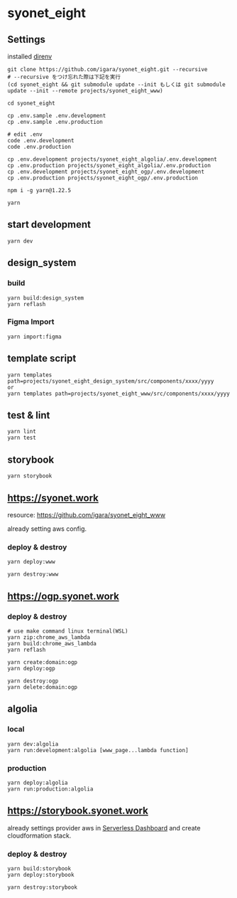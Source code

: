 # syonet_eight

## Settings

installed [direnv](https://github.com/direnv/direnv)

```
git clone https://github.com/igara/syonet_eight.git --recursive
# --recursive をつけ忘れた際は下記を実行
(cd syonet_eight && git submodule update --init もしくは git submodule update --init --remote projects/syonet_eight_www)

cd syonet_eight

cp .env.sample .env.development
cp .env.sample .env.production

# edit .env
code .env.development
code .env.production

cp .env.development projects/syonet_eight_algolia/.env.development
cp .env.production projects/syonet_eight_algolia/.env.production
cp .env.development projects/syonet_eight_ogp/.env.development
cp .env.production projects/syonet_eight_ogp/.env.production

npm i -g yarn@1.22.5

yarn
```

## start development

```
yarn dev
```

## design_system

### build

```
yarn build:design_system
yarn reflash
```

### Figma Import

```
yarn import:figma
```

## template script

```
yarn templates path=projects/syonet_eight_design_system/src/components/xxxx/yyyy
or
yarn templates path=projects/syonet_eight_www/src/components/xxxx/yyyy
```

## test & lint

```
yarn lint
yarn test
```

## storybook

```
yarn storybook
```

## https://syonet.work

resource: https://github.com/igara/syonet_eight_www

already setting aws config.

### deploy & destroy

```
yarn deploy:www
```

```
yarn destroy:www
```

## https://ogp.syonet.work

### deploy & destroy

```
# use make command linux terminal(WSL)
yarn zip:chrome_aws_lambda
yarn build:chrome_aws_lambda
yarn reflash

yarn create:domain:ogp
yarn deploy:ogp
```

```
yarn destroy:ogp
yarn delete:domain:ogp
```

## algolia

### local

```
yarn dev:algolia
yarn run:development:algolia [www_page...lambda function]
```

### production

```
yarn deploy:algolia
yarn run:production:algolia
```

## https://storybook.syonet.work

already settings provider aws in [Serverless Dashboard](https://app.serverless.com/) and create cloudformation stack.

### deploy & destroy

```
yarn build:storybook
yarn deploy:storybook
```

```
yarn destroy:storybook
```
